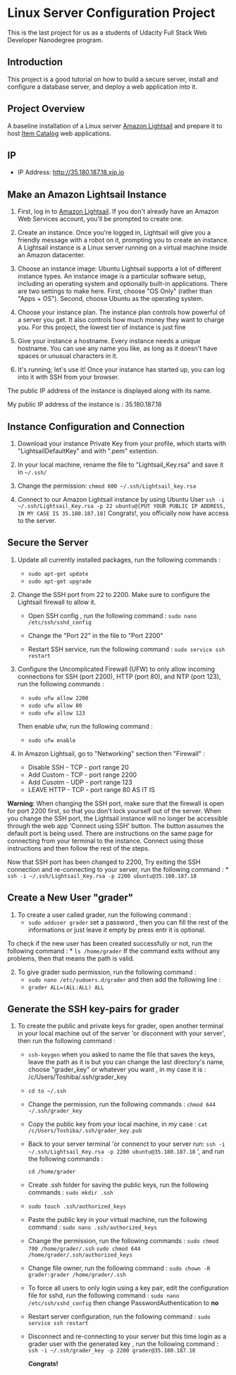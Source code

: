 # Linux Server Configuration Project

This is the last project for us as a students of Udacity Full Stack Web Developer Nanodegree program.
 
## Introduction

This project is a good tutorial on how to build a secure server, install and configure a database server, and deploy a web application into it.

## Project Overview

A baseline installation of a Linux server [Amazon Lightsail](https://signin.aws.amazon.com) and prepare it to host [Item Catalog](https://github.com/kalthommusa/Item_Catalog_Project2) web applications.

## IP 

  * IP Address: http://35.180.187.18.xip.io

## Make an Amazon Lightsail Instance

  1. First, log in to [Amazon Lightsail](https://signin.aws.amazon.com). If you don't already have an Amazon Web Services account, you'll be prompted to create one.

  2. Create an instance. Once you're logged in, Lightsail will give you a friendly message with a robot on it, prompting you to create an instance. A Lightsail instance is a Linux server running on a virtual machine inside an Amazon datacenter.

  3. Choose an instance image: Ubuntu Lightsail supports a lot of different instance types. An instance image is a particular software setup, including an operating system and optionally built-in applications. There are two settings to make here. First, choose "OS Only" (rather than "Apps + OS"). Second, choose Ubuntu as the operating system.

  4. Choose your instance plan. The instance plan controls how powerful of a server you get. It also controls how much money they want to charge you. For this project, the lowest tier of instance is just fine

  5. Give your instance a hostname. Every instance needs a unique hostname. You can use any name you like, as long as it doesn't have spaces or unusual characters in it. 

  6. It's running; let's use it! Once your instance has started up, you can log into it with SSH from your browser. 

The public IP address of the instance is displayed along with its name.

My public IP address of the instance is : 35.180.187.18

## Instance Configuration and Connection 

  1. Download your instance Private Key from your profile, which starts with "LightsailDefaultKey" and with ".pem" extention.

  2. In your local machine, rename the file to "Lightsail_Key.rsa" and save it in `~/.ssh/`

  3. Change the permission: `chmod 600 ~/.ssh/Lightsail_key.rsa`

  4. Connect to our Amazon Lightsail instance by using Ubuntu User `ssh -i ~/.ssh/Lightsail_Key.rsa -p 22 ubuntu@[PUT YOUR PUBLIC IP ADDRESS, IN MY CASE IS 35.180.187.18]`
  Congrats!, you officially now have access to the server.

## Secure the Server

  1. Update all currently installed packages, run the following commands :
     * `sudo apt-get update`
     * `sudo apt-get upgrade`

  2. Change the SSH port from 22 to 2200. Make sure to configure the Lightsail firewall to allow it.
     * Open SSH config , run the following command :
     `sudo nano /etc/ssh/sshd_config`

     * Change the "Port 22" in the file to "Port 2200"

     * Restart SSH service, run the following command :
     `sudo service ssh restart`


  3. Configure the Uncomplicated Firewall (UFW) to only allow incoming connections for SSH (port 2200), HTTP (port 80), and NTP (port 123), run the following commands :
     * `sudo ufw allow 2200`
     * `sudo ufw allow 80`
     * `sudo ufw allow 123`

     Then enable ufw, run the following command :
     * `sudo ufw enable`

  4. In Amazon Lightsail, go to "Networking" section then "Firewall" :  
     * Disable SSH - TCP - port range 20
     * Add Custom - TCP - port range 2200
     * Add Cusotm - UDP - port range 123
     * LEAVE HTTP - TCP - port range 80 AS IT IS 

**Warning**: When changing the SSH port, make sure that the firewall is open for port 2200 first, so that you don't lock yourself out of the server. When you change the SSH port, the Lightsail instance will no longer be accessible through the web app 'Connect using SSH' button. The button assumes the default port is being used. There are instructions on the same page for connecting from your terminal to the instance. Connect using those instructions and then follow the rest of the steps.


Now that SSH port has been changed to 2200, Try exiting the SSH connection and re-connecting to your server, run the following command :
     * `ssh -i ~/.ssh/Lightsail_Key.rsa -p 2200 ubuntu@35.180.187.18` 


## Create a New User "grader"

   1. To create a user called grader, run the following command :
      * `sudo adduser grader`
      set a password , then you can fill the rest of the informations or just leave it empty by press entr it is optional.

   To check if the new user has been created successfully or not, run the following command : 
      * `ls /home/grader` 
      If the command exits without any problems, then that means the path is valid.

   2. To give grader sudo permission, run the following command :
      * `sudo nano /etc/sudoers.d/grader`
      and then add the following line :
      * `grader ALL=(ALL:ALL) ALL`
      

## Generate the SSH key-pairs for grader     

   1. To create the public and private keys for grader, open another terminal in your local machine out of the server 'or disconnent with your server', then run the following command :
      * `ssh-keygen` 
        when you asked to name the file that saves the keys, leave the path as it is but you can change the last directory's name, choose "grader_key" or whatever you want , in my case it is : /c/Users/Toshiba/.ssh/grader_key

      * `cd to ~/.ssh`

      * Change the permission, run the following commands :
        `chmod 644 ~/.ssh/grader_key`

      * Copy the public key from your local machine, in my case : 
        `cat /c/Users/Toshiba/.ssh/grader_key.pub`

      * Back to your server terminal 'or connenct to your server run: `ssh -i ~/.ssh/Lightsail_Key.rsa -p 2200 ubuntu@35.180.187.18` ', and run the following commands :

        `cd /home/grader`
      
      * Create .ssh folder for saving the public keys, run the following commands :
        `sudo mkdir .ssh`

      * `sudo touch .ssh/authorized_keys`

      * Paste the public key in your virtual machine, run the following command : 
        `sudo nano .ssh/authorized_keys`

      * Change the permission, run the following commands :
        `sudo chmod 700 /home/grader/.ssh`
        `sudo chmod 644 /home/grader/.ssh/authorized_keys`
      
      * Change file owner, run the following command :
        `sudo chown -R grader:grader /home/grader/.ssh`

      * To force all users to only login using a key pair, edit the configuration file for sshd, run the  following command :
        `sudo nano /etc/ssh/sshd_config`
        then change PasswordAuthentication to **no** 

      * Restart server configuration, run the following command :
        `sudo service ssh restart`

      * Disconnect and re-connecting to your server but this time login as a grader user with the generated key , run the following command :
        `ssh -i ~/.ssh/grader_key -p 2200 grader@35.180.187.18`
        
        **Congrats!**